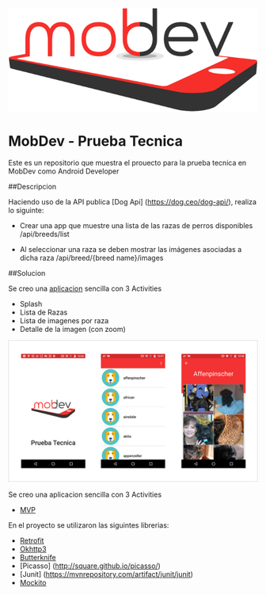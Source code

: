 ![mobdev_test logo](https://raw.githubusercontent.com/moizest89/mobdev_test/master/app/src/main/res/drawable-hdpi/logo.png)

# MobDev - Prueba Tecnica

Este es un repositorio que muestra el prouecto para la prueba tecnica en MobDev como Android Developer

##Descripcion

Haciendo uso de la API publica [Dog Api] (https://dog.ceo/dog-api/), realiza lo siguinte:

- Crear una app que muestre una lista de las razas de perros disponibles  /api/breeds/list

- Al seleccionar una raza se deben mostrar las imágenes asociadas a dicha raza
/api/breed/{breed name}/images


##Solucion

Se creo una [aplicacion](https://github.com/moizest89/mobdev_test/blob/master/external/app-release.apk?raw=true) sencilla con 3 Activities

 - Splash
 - Lista de Razas
 - Lista de imagenes por raza
 - Detalle de la imagen (con zoom)

![image_app](https://raw.githubusercontent.com/moizest89/mobdev_test/master/external/app_view.png)

Se creo una aplicacion sencilla con 3 Activities

 - [MVP](https://www.wikiwand.com/en/Model%E2%80%93view%E2%80%93presenter)
 
En el proyecto se utilizaron las siguintes librerias:

- [Retrofit](http://square.github.io/retrofit/)
- [Okhttp3](https://github.com/square/okhttp/tree/master/okhttp/src/main/java/okhttp3)
- [Butterknife](http://jakewharton.github.io/butterknife/)
- [Picasso] (http://square.github.io/picasso/)
- [Junit] (https://mvnrepository.com/artifact/junit/junit)
- [Mockito](http://site.mockito.org/)


